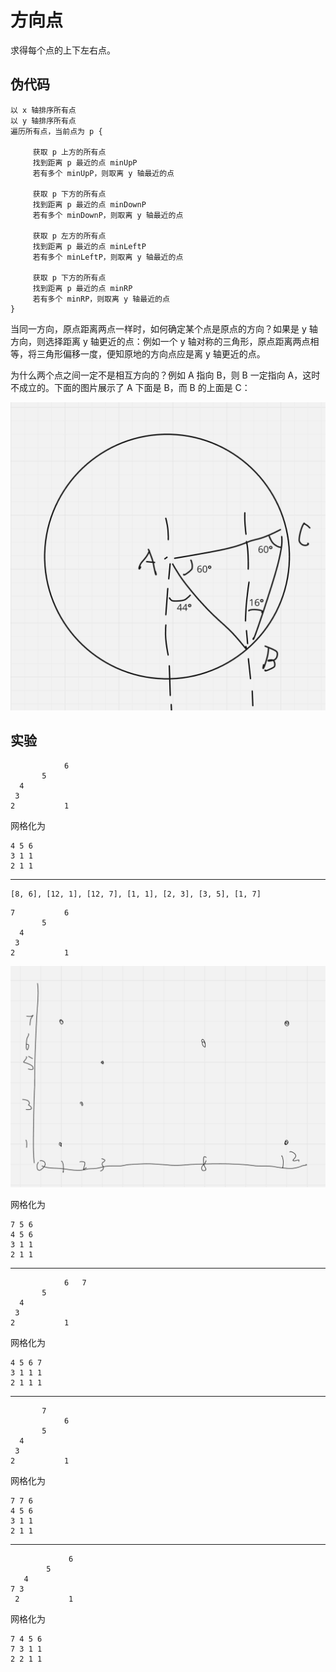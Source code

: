 # 方向点

求得每个点的上下左右点。

## 伪代码

```
以 x 轴排序所有点
以 y 轴排序所有点
遍历所有点，当前点为 p {

     获取 p 上方的所有点
     找到距离 p 最近的点 minUpP
     若有多个 minUpP，则取离 y 轴最近的点

     获取 p 下方的所有点
     找到距离 p 最近的点 minDownP
     若有多个 minDownP，则取离 y 轴最近的点

     获取 p 左方的所有点
     找到距离 p 最近的点 minLeftP
     若有多个 minLeftP，则取离 y 轴最近的点

     获取 p 下方的所有点
     找到距离 p 最近的点 minRP
     若有多个 minRP，则取离 y 轴最近的点
}
```

当同一方向，原点距离两点一样时，如何确定某个点是原点的方向？如果是 y 轴方向，则选择距离 y 轴更近的点：例如一个 y 轴对称的三角形，原点距离两点相等，将三角形偏移一度，便知原地的方向点应是离 y 轴更近的点。

为什么两个点之间一定不是相互方向的？例如 A 指向 B，则 B 一定指向 A，这时不成立的。下面的图片展示了 A 下面是 B，而 B 的上面是 C：

![A 下面是 B，而 B 的上面是 C](./img1.png)

## 实验

```
            6
       5
  4
 3
2           1
```

网格化为

```
4 5 6
3 1 1
2 1 1
```

---

```
[8, 6], [12, 1], [12, 7], [1, 1], [2, 3], [3, 5], [1, 7]
```

```
7           6
       5
  4
 3
2           1
```

![上面随机点的图片](./img2.png)

网格化为

```
7 5 6
4 5 6
3 1 1
2 1 1
```

---

```
            6   7
       5
  4
 3
2           1
```

网格化为

```
4 5 6 7
3 1 1 1
2 1 1 1
```

---

```
       7
            6
       5
  4
 3
2           1
```

网格化为

```
7 7 6
4 5 6
3 1 1
2 1 1
```

---

```
             6
        5
   4
7 3
 2           1
```

网格化为

```
7 4 5 6
7 3 1 1
2 2 1 1
```